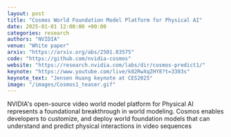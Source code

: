 ```yaml
---
layout: post
title: "Cosmos World Foundation Model Platform for Physical AI"
date: 2025-01-01 12:00:00 +00:00
categories: research
authors: "NVIDIA"
venue: "White paper"
arxiv: "https://arxiv.org/abs/2501.03575"
code: "https://github.com/nvidia-cosmos"
website: "https://research.nvidia.com/labs/dir/cosmos-predict1/"
keynote: "https://www.youtube.com/live/k82RwXqZHY8?t=3303s"
keynote_text: "Jensen Huang keynote at CES2025"
image: "/images/Cosmos1_teaser.gif"
---
```


NVIDIA's open-source video world model platform for Physical AI represents a foundational breakthrough in world modeling. Cosmos enables developers to customize, and deploy world foundation models that can understand and predict physical interactions in video sequences